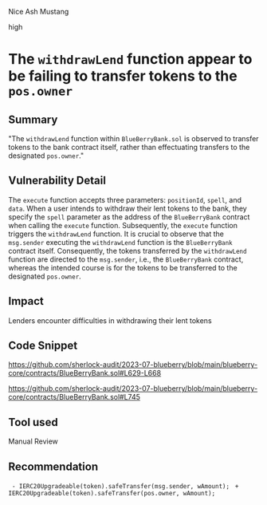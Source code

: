 Nice Ash Mustang

high

# The `withdrawLend`  function appear to be failing to transfer tokens to the `pos.owner`
## Summary
"The `withdrawLend`  function within `BlueBerryBank.sol` is observed to transfer tokens to the bank contract itself, rather than effectuating transfers to the designated `pos.owner`."
## Vulnerability Detail
The `execute` function accepts three parameters: `positionId`, `spell`, and `data`. When a user intends to withdraw their lent tokens to the bank, they specify the `spell` parameter as the address of the `BlueBerryBank` contract when calling the `execute` function. Subsequently, the `execute` function triggers the `withdrawLend` function. It is crucial to observe that the `msg.sender` executing the `withdrawLend` function is the `BlueBerryBank` contract itself. Consequently, the tokens transferred by the `withdrawLend` function are directed to the `msg.sender`, i.e., the `BlueBerryBank` contract, whereas the intended course is for the tokens to be transferred to the designated `pos.owner`.

## Impact
Lenders encounter difficulties in withdrawing their lent tokens
## Code Snippet
https://github.com/sherlock-audit/2023-07-blueberry/blob/main/blueberry-core/contracts/BlueBerryBank.sol#L629-L668


https://github.com/sherlock-audit/2023-07-blueberry/blob/main/blueberry-core/contracts/BlueBerryBank.sol#L745



## Tool used

Manual Review

## Recommendation

` - IERC20Upgradeable(token).safeTransfer(msg.sender, wAmount);`
` + IERC20Upgradeable(token).safeTransfer(pos.owner, wAmount);`
